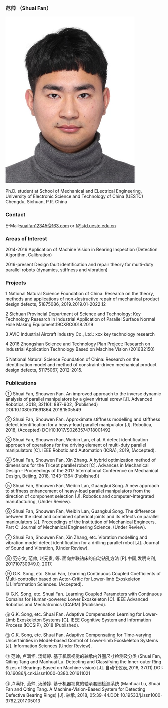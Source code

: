 ### 范帅 （Shuai Fan）

![](WechatIMG2.jpeg)

Ph.D. student at School of Mechanical and ELectrical Engineering, University of Electronic Science and Technology of China (UESTC) Chengdu, Sichuan, P.R. China 
### Contact

E-Mail:suaifan12345@163.com or f@std.uestc.edu.cn

### Areas of Interest

2014-2016 Application of Machine Vision in Bearing Inspection (Detection Algorithm, Calibration)

2016-present Design fault identification and repair theory for multi-duty parallel robots (dynamics, stiffness and vibration)

### Projects
1 National Natural Science Foundation of China: Research on the theory, methods and applications of non-destructive repair of mechanical product design defects, 51875086, 2019.2019.01-2022.12

2 Sichuan Provincial Department of Science and Technology: Key Technology Research in Industrial Application of Parallel Surface Normal Hole Making Equipment.19CXRC0018.2019

3 AVIC Industrial Aircraft Industry Co., Ltd.: xxx key technology research

4 2016 Zhongshan Science and Technology Plan Project: Research on Industrial Application Technology Based on Machine Vision (2016B2150)

5 National Natural Science Foundation of China: Research on the identification model and method of constraint-driven mechanical product design defects, 51175067, 2012-2015.

### Publications
①	Shuai Fan, Shouwen Fan. An improved approach to the inverse dynamic analysis of parallel manipulators by a given virtual screw [J]. Advanced Robotics, 2018, 32(16): 887-902, (Published) DOI:10.1080/01691864.2018.1505549

②	Shuai Fan, Shouwen Fan. Approximate stiffness modelling and stiffness defect identification for a heavy-load parallel manipulator [J]. Robotica, 2018, (Accepted) DOI:10.1017/S0263574718001492

③	Shuai Fan, Shouwen Fan, Weibin Lan, et al. A defect identification approach of operations for the driving element of multi-duty parallel manipulators [C]. IEEE Robotic and Automation (ICRA), 2019, (Accepted).

④	Shuai Fan, Shouwen Fan, Xin Zhang. A hybrid optimization method of dimensions for the Tricept parallel robot [C]. Advances in Mechanical Design - Proceedings of the 2017 International Conference on Mechanical Design, Beijing, 2018, 1343-1364 (Published))

⑤	Shuai Fan, Shouwen Fan, Weibin Lan, Guangkui Song. A new approach to stiffness enhancement of heavy-load parallel manipulators from the direction of component selection [J]. Robotics and computer-Integrated manufacturing, (Under Review).

⑥	Shuai Fan, Shouwen Fan, Weibin Lan, Guangkui Song. The difference between the ideal and combined spherical joints and its effects on parallel manipulators [J]. Proceedings of the Institution of Mechanical Engineers, Part C: Journal of Mechanical Engineering Science, (Under Review). 

⑦	Shuai Fan, Shouwen Fan, Xin Zhang, etc. Vibration modelling and vibration model defect identification for a drilling parallel robot [J]. Journal of Sound and Vibration, (Under Review).

⑧	范守文, 范帅, 赵元贵, 等. 面向并联钻床的自动钻孔方法 [P].中国,发明专利, 201710730949.0, 2017.

⑨	G.K. Song, etc. Shuai Fan, Learning Continuous Coupled Coefficients of Multi-controller based on Actor-Critic for Lower-limb Exoskeleton [J].Information Sciences. (Accepted).

⑩	G.K. Song, etc. Shuai Fan. Learning Coupled Parameters with Continuous Domains for Human-powered Lower Exoskeleton [C]. IEEE Advanced Robotics and Mechatronics (ICARM) (Published).

⑪	G.K. Song, etc. Shuai Fan. Adaptive Compensation Learning for Lower-Limb Exoskeleton Systems [C]. IEEE Cognitive System and Information Process (ICCSIP), 2018 (Published).

⑫	G.K. Song, etc. Shuai Fan. Adaptive Compensating for Time-varying Uncertainties in Model-based Control of Lower-limb Exoskeleton Systems [J]. Information Sciences (Under Review).

⑬	范帅, 卢满怀, 汤绮婷. 基于机器视觉的轴承内外圈尺寸检测及分类 (Shuai Fan, Qiting Tang and Manhuai Lu. Detecting and Classifying the Inner-outer Ring Sizes of Bearings Based on Machine vision) [J]. 自动化仪表,2016, 37(11).DOI: 10.16086/j.cnki.issn1000-0380.201611021

⑭	卢满怀, 范帅, 汤绮婷. 基于机器视觉的轴承套圈检测系统 (Manhuai Lu, Shuai Fan and Qiting Tang. A Machine-Vision-Based System for Detecting Defective Bearing Rings) [J]. 轴承, 2018, 05:39-44.DOI: 10.19533/j.issn1000-3762.2017.05013

